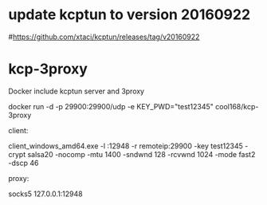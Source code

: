 # update kcptun to version 20160922
#https://github.com/xtaci/kcptun/releases/tag/v20160922
# kcp-3proxy
Docker include kcptun server and 3proxy


docker run -d -p 29900:29900/udp -e KEY_PWD="test12345" cool168/kcp-3proxy


client:

client_windows_amd64.exe -l :12948 -r remoteip:29900 -key test12345 -crypt salsa20 -nocomp -mtu 1400 -sndwnd 128 -rcvwnd 1024 -mode fast2 -dscp 46

proxy:

socks5 127.0.0.1:12948

